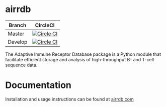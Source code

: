 airrdb
======

Branch  | CircleCI
--------|---------
Master  | [![Circle CI](https://circleci.com/gh/arosenfeld/airrdb/tree/master.svg?style=svg&circle-token=4a1a9616a5acc6ceaa68431388bcf04c7ffa965d)](https://circleci.com/gh/arosenfeld/airrdb/tree/master)
Develop | [![Circle CI](https://circleci.com/gh/arosenfeld/airrdb/tree/develop.svg?style=svg&circle-token=4a1a9616a5acc6ceaa68431388bcf04c7ffa965d)](https://circleci.com/gh/arosenfeld/airrdb/tree/develop)

The Adaptive Immune Receptor Database package is a Python module that facilitate
efficient storage and analysis of high-throughput B- and T-cell sequence data.

# Documentation
Installation and usage instructions can be found at [airrdb.com](http://airrdb.com)
